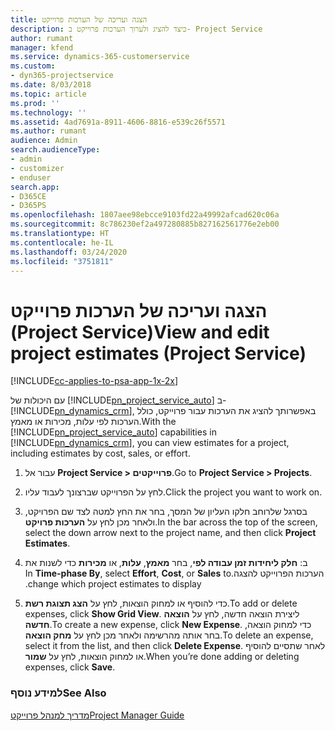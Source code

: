 ```yaml
---
title: הצגה ועריכה של הערכות פרוייקט
description: כיצד להציג ולערוך הערכות פרוייקט ב- Project Service
author: rumant
manager: kfend
ms.service: dynamics-365-customerservice
ms.custom:
- dyn365-projectservice
ms.date: 8/03/2018
ms.topic: article
ms.prod: ''
ms.technology: ''
ms.assetid: 4ad7691a-8911-4606-8816-e539c26f5571
ms.author: rumant
audience: Admin
search.audienceType:
- admin
- customizer
- enduser
search.app:
- D365CE
- D365PS
ms.openlocfilehash: 1807aee98ebcce9103fd22a49992afcad620c06a
ms.sourcegitcommit: 8c786230ef2a497280885b827162561776e2eb00
ms.translationtype: HT
ms.contentlocale: he-IL
ms.lasthandoff: 03/24/2020
ms.locfileid: "3751811"
---
```

# <a name="view-and-edit-project-estimates-project-service"></a><span data-ttu-id="e501a-103">הצגה ועריכה של הערכות פרוייקט (Project Service)</span><span class="sxs-lookup"><span data-stu-id="e501a-103">View and edit project estimates (Project Service)</span></span>

[!INCLUDE[cc-applies-to-psa-app-1x-2x](../includes/cc-applies-to-psa-app-1x-2x.md)]

<span data-ttu-id="e501a-104">עם היכולות של [!INCLUDE[pn_project_service_auto](../includes/pn-project-service-auto.md)] ב- [!INCLUDE[pn_dynamics_crm](../includes/pn-dynamics-crm.md)], באפשרותך להציג את הערכות עבור פרוייקט, כולל הערכות לפי עלות, מכירות או מאמץ.</span><span class="sxs-lookup"><span data-stu-id="e501a-104">With the [!INCLUDE[pn_project_service_auto](../includes/pn-project-service-auto.md)] capabilities in [!INCLUDE[pn_dynamics_crm](../includes/pn-dynamics-crm.md)], you can view estimates for a project, including estimates by cost, sales, or effort.</span></span>  
  
1.  <span data-ttu-id="e501a-105">עבור אל **Project Service > פרוייקטים**.</span><span class="sxs-lookup"><span data-stu-id="e501a-105">Go to **Project Service > Projects**.</span></span>  
  
2.  <span data-ttu-id="e501a-106">לחץ על הפרוייקט שברצונך לעבוד עליו.</span><span class="sxs-lookup"><span data-stu-id="e501a-106">Click the project you want to work on.</span></span>  
  
3.  <span data-ttu-id="e501a-107">בסרגל שלרוחב חלקו העליון של המסך, בחר את החץ למטה לצד שם הפרויקט, ולאחר מכן לחץ על **הערכות פרויקט**.</span><span class="sxs-lookup"><span data-stu-id="e501a-107">In the bar across the top of the screen, select the down arrow next to the project name, and then click **Project Estimates**.</span></span>  
  
4.  <span data-ttu-id="e501a-108">ב: **‏‫חלק ליחידות זמן עבודה לפי**, בחר **מאמץ**, **עלות**, או **מכירות** כדי לשנות את הערכות הפרוייקט להצגה.</span><span class="sxs-lookup"><span data-stu-id="e501a-108">In **Time-phase By**, select **Effort**, **Cost**, or **Sales** to change which project estimates to display.</span></span>  
  
5.  <span data-ttu-id="e501a-109">כדי להוסיף או למחוק הוצאות, לחץ על **הצג תצוגת רשת**.</span><span class="sxs-lookup"><span data-stu-id="e501a-109">To add or delete expenses, click **Show Grid View**.</span></span> <span data-ttu-id="e501a-110">ליצירת הוצאה חדשה, לחץ על **הוצאה חדשה**.</span><span class="sxs-lookup"><span data-stu-id="e501a-110">To create a new expense, click **New Expense**.</span></span> <span data-ttu-id="e501a-111">כדי למחוק הוצאה, בחר אותה מהרשימה ולאחר מכן לחץ על **מחק הוצאה**.</span><span class="sxs-lookup"><span data-stu-id="e501a-111">To delete an expense, select it from the list, and then click **Delete Expense**.</span></span> <span data-ttu-id="e501a-112">לאחר שתסיים להוסיף או למחוק הוצאות, לחץ על **שמור**.</span><span class="sxs-lookup"><span data-stu-id="e501a-112">When you’re done adding or deleting expenses, click **Save**.</span></span>  
  
### <a name="see-also"></a><span data-ttu-id="e501a-113">למידע נוסף</span><span class="sxs-lookup"><span data-stu-id="e501a-113">See Also</span></span>  
 [<span data-ttu-id="e501a-114">מדריך למנהל פרוייקט</span><span class="sxs-lookup"><span data-stu-id="e501a-114">Project Manager Guide</span></span>](../project-service/project-manager-guide.md)
